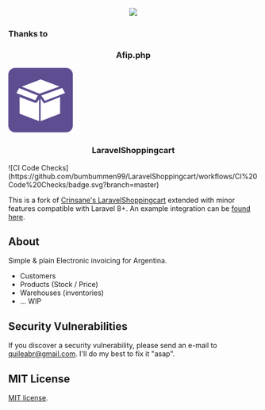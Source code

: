 <p align="center"><a href="https://laravel.com" target="_blank"><img src="https://raw.githubusercontent.com/laravel/art/master/logo-lockup/5%20SVG/2%20CMYK/1%20Full%20Color/laravel-logolockup-cmyk-red.svg" width="400"></a>

### Thanks to
<h3 align="center">Afip.php</h3>
<a href="https://github.com/afipsdk/afip.php">
<img src="https://github.com/afipsdk/afipsdk.github.io/blob/master/images/logo-colored.png" alt="Logo" width="130" height="130">
</a>

<h3 align="center">LaravelShoppingcart</h3>
![CI Code Checks](https://github.com/bumbummen99/LaravelShoppingcart/workflows/CI%20Code%20Checks/badge.svg?branch=master)

This is a fork of [Crinsane's LaravelShoppingcart](https://github.com/Crinsane/LaravelShoppingcart) extended with minor features compatible with Laravel 8+. An example integration can be [found here](https://github.com/bumbummen99/LaravelShoppingcartDemo).

</p>

## About

Simple & plain Electronic invoicing for Argentina.

- Customers
- Products (Stock / Price)
- Warehouses (inventories)
- ... WIP

## Security Vulnerabilities

If you discover a security vulnerability, please send an e-mail to [quileabr@gmail.com](mailto:quileab@gmail.com). I'll do my best to fix it "asap".

## MIT License

[MIT license](https://opensource.org/licenses/MIT).
